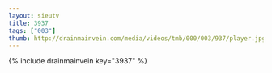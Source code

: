```yaml
--- 
layout: sieutv
title: 3937
tags: ["003"]
thumb: http://drainmainvein.com/media/videos/tmb/000/003/937/player.jpg
---
```

{% include drainmainvein key="3937" %} 

